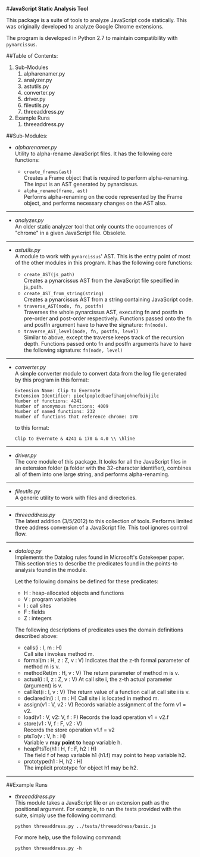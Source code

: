 #**JavaScript Static Analysis Tool**

This package is a suite of tools to analyze JavaScript code statically. This 
was originally developed to analyze Google Chrome extensions.

The program is developed in Python 2.7 to maintain compatibility with 
`pynarcissus`.

##Table of Contents:  
1.  Sub-Modules
	1.  alpharenamer.py
	2.  analyzer.py
	3.  astutils.py
	4.  converter.py
	5.  driver.py
	6.  fileutils.py
	7.  threeaddress.py
2.  Example Runs
	1.  threeaddress.py

##Sub-Modules:

- 	*alpharenamer.py*  
	Utility to alpha-rename JavaScript files. It has the following core 
	functions:
	
	+	`create_frames(ast)`  
		Creates a Frame object that is required to perform alpha-renaming. 
		The input is an AST generated by pynarcissus.
	+ 	`alpha_rename(frame, ast)`  
		Performs alpha-renaming on the code represented by the Frame object,
		and performs necessary changes on the AST also.

-------------------------------------------------------------------------------

-	*analyzer.py*  
	An older static analyzer tool that only counts the occurrences of "chrome"
	in a given JavaScript file. Obsolete.

-------------------------------------------------------------------------------

-	*astutils.py*  
	A module to work with `pynarcissus`' AST. This is the entry point of most of
	the other modules in this program. It has the following core functions:
	
	+ 	`create_AST(js_path)`  
		Creates a pynarcissus AST from the JavaScript file specified in 
		js_path.
	+	`create_AST_from_string(string)`  
		Creates a pynarcissus AST from a string containing JavaScript code.
	+ 	`traverse_AST(node, fn, postfn)`  
		Traverses the whole pynarcissus AST, executing fn and postfn in 
		pre-order and post-order respectively. Functions passed onto the fn 
		and postfn argument have to have the signature: `fn(node)`. 
	+ 	`traverse_AST_level(node, fn, postfn, level)`  
		Similar to above, except the traverse keeps track of the recursion 
		depth. Functions passed onto fn and postfn arguments have to have the 
		following signature: `fn(node, level)`

-------------------------------------------------------------------------------

-	*converter.py*  
	A simple converter module to convert data from the log file generated by 
	this program in this format:
	
	    Extension Name: Clip to Evernote
	    Extension Identifier: pioclpoplcdbaefihamjohnefbikjilc
		Number of functions: 4241
		Number of anonymous functions: 4009
		Number of named functions: 232
		Number of functions that reference chrome: 170
	
	to this format:
	
		Clip to Evernote & 4241 & 170 & 4.0 \\ \hline

-------------------------------------------------------------------------------

-	*driver.py*  
	The core module of this package. It looks for all the JavaScript files in 
	an extension folder (a folder with the 32-character identifier), combines 
	all of them into one large string, and performs alpha-renaming.
	
-------------------------------------------------------------------------------
	
-	*fileutils.py*  
	A generic utility to work with files and directories.
	
-------------------------------------------------------------------------------

-	*threeaddress.py*  
	The latest addition (3/5/2012) to this collection of tools. Performs limited
	three address conversion of a JavaScript file. This tool ignores control 
	flow.
	
-------------------------------------------------------------------------------

-   *datalog.py*  
    Implements the Datalog rules found in Microsoft's Gatekeeper paper. This
    section tries to describe the predicates found in the points-to analysis
    found in the module.  

    Let the following domains be defined for these predicates:
    +   H : heap-allocated objects and functions 
    +   V : program variables 
    +   I : call sites 
    +   F : fields 
    +   Z : integers 
    
    The following descriptions of predicates uses the domain definitions
    described above:  
    +   calls(i : I, m : H)  
        Call site i invokes method m.  
    +   formal(m : H, z : Z, v : V) 
        Indicates that the z-th formal parameter of method m is v. 
    +   methodRet(m : H, v : V) 
        The return parameter of method m is v. 
    +   actual(i : I, z : Z, v : V) 
        At call site i, the z-th actual parameter (argument) is v. 
    +   callRet(i : I, v : V) 
        The return value of a function call at call site i is v. 
    +   declaredIn(i : I, m : H) 
        Call site i is located in method m. 
    +   assign(v1 : V, v2 : V) 
        Records variable assignment of the form v1 = v2. 
    +   load(v1 : V, v2: V, f : F) 
        Records the load operation v1 = v2.f 
    +   store(v1 : V, f : F, v2 : V)  
        Records the store operation v1.f = v2 
    +   ptsTo(v : V, h : H)  
        Variable v **may point to** heap variable h.  
    +   heapPtsTo(h1 : H, f : F, h2 : H)  
        The field f of heap variable h1 (h1.f) may point to heap variable h2.  
    +   prototype(h1 : H, h2 : H)  
        The implicit prototype for object h1 may be h2.  
        

-------------------------------------------------------------------------------

##Example Runs  

-   *threeaddress.py*  
	This module takes a JavaScript file or an extension path as the positional 
	argument. For example, to run the tests provided with the suite, simply 
	use the following command:
	
		python threeaddress.py ../tests/threeaddress/basic.js
	    
	For more help, use the following command:
	
		python threeaddress.py -h
